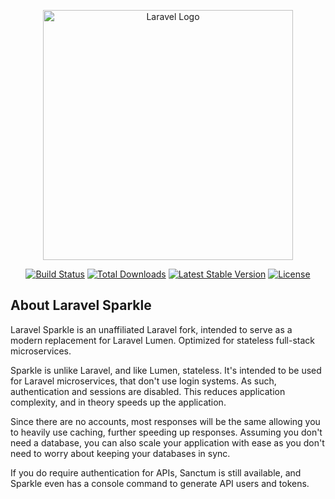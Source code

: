 <p align="center"><a href="https://laravel.com" target="_blank"><img src="https://raw.githubusercontent.com/laravel/art/master/logo-lockup/5%20SVG/2%20CMYK/1%20Full%20Color/laravel-logolockup-cmyk-red.svg" width="400" alt="Laravel Logo"></a></p>

<p align="center">
<a href="https://github.com/laravel/framework/actions"><img src="https://github.com/laravel/framework/workflows/tests/badge.svg" alt="Build Status"></a>
<a href="https://packagist.org/packages/laravel/framework"><img src="https://img.shields.io/packagist/dt/laravel/framework" alt="Total Downloads"></a>
<a href="https://packagist.org/packages/laravel/framework"><img src="https://img.shields.io/packagist/v/laravel/framework" alt="Latest Stable Version"></a>
<a href="https://packagist.org/packages/laravel/framework"><img src="https://img.shields.io/packagist/l/laravel/framework" alt="License"></a>
</p>

## About Laravel Sparkle

Laravel Sparkle is an unaffiliated Laravel fork, intended to serve as a modern replacement for Laravel Lumen. Optimized for stateless full-stack microservices.

Sparkle is unlike Laravel, and like Lumen, stateless. It's intended to be used for Laravel microservices, that don't use login systems. As such, authentication and sessions are disabled. This reduces application complexity, and in theory speeds up the application.

Since there are no accounts, most responses will be the same allowing you to heavily use caching, further speeding up responses. Assuming you don't need a database, you can also scale your application with ease as you don't need to worry about keeping your databases in sync.

If you do require authentication for APIs, Sanctum is still available, and Sparkle even has a console command to generate API users and tokens.
